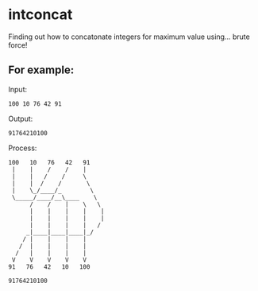 # intconcat
Finding out how to concatonate integers for maximum value using... brute force!

## For example:
Input:
```
100 10 76 42 91
```

Output:
```
91764210100
```

Process:

```
100   10   76   42   91
 |    |    /    /    |
 |    |   /    /     \
 |    |  /    /       \
 |    \_/____/_        \
 \_____/____/__\____    \
      /    /    |    \   \
      |    |    |    |    |
      |    |    |    |    |
      |    |    |    |   /
     _|____|____|____|_/
    / |    |    |    |
   /  |    |    |    |
  /   |    |    |    |
 V    V    V    V    V
91   76   42   10   100

91764210100
```
